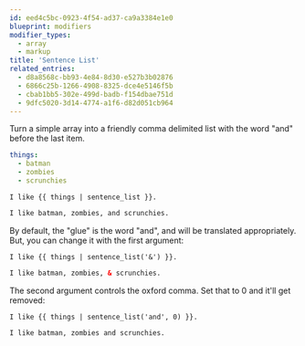 ```yaml
---
id: eed4c5bc-0923-4f54-ad37-ca9a3384e1e0
blueprint: modifiers
modifier_types:
  - array
  - markup
title: 'Sentence List'
related_entries:
  - d8a8568c-bb93-4e84-8d30-e527b3b02876
  - 6866c25b-1266-4908-8325-dce4e5146f5b
  - cbab1bb5-302e-499d-badb-f154dbae751d
  - 9dfc5020-3d14-4774-a1f6-d82d051cb964
---
```

Turn a simple array into a friendly comma delimited list with the word "and" before the last item.

```yaml
things:
  - batman
  - zombies
  - scrunchies
```

```
I like {{ things | sentence_list }}.
```

```html
I like batman, zombies, and scrunchies.
```

By default, the "glue" is the word "and", and will be translated appropriately. But, you can change it with the first argument:

```
I like {{ things | sentence_list('&') }}.
```

```html
I like batman, zombies, & scrunchies.
```

The second argument controls the oxford comma. Set that to 0 and it'll get removed:

```
I like {{ things | sentence_list('and', 0) }}.
```

```html
I like batman, zombies and scrunchies.
```
